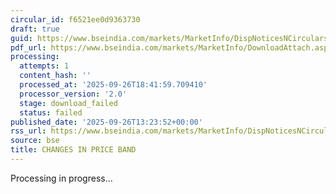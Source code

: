 ```yaml
---
circular_id: f6521ee0d9363730
draft: true
guid: https://www.bseindia.com/markets/MarketInfo/DispNoticesNCirculars.aspx?Noticeid={0F8B7881-64D0-45BF-B731-CC3247AE5399}&noticeno=20250926-55&dt=09/26/2025&icount=55&totcount=76&flag=0
pdf_url: https://www.bseindia.com/markets/MarketInfo/DownloadAttach.aspx?id=20250926-55&attachedId=
processing:
  attempts: 1
  content_hash: ''
  processed_at: '2025-09-26T18:41:59.709410'
  processor_version: '2.0'
  stage: download_failed
  status: failed
published_date: '2025-09-26T13:23:52+00:00'
rss_url: https://www.bseindia.com/markets/MarketInfo/DispNoticesNCirculars.aspx?Noticeid={0F8B7881-64D0-45BF-B731-CC3247AE5399}&noticeno=20250926-55&dt=09/26/2025&icount=55&totcount=76&flag=0
source: bse
title: CHANGES IN PRICE BAND
---
```


Processing in progress...